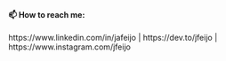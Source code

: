 
<div>
<h4> 📫 How to reach me:</h4>
<p> https://www.linkedin.com/in/jafeijo | https://dev.to/jfeijo | https://www.instagram.com/jfeijo </p>
</div>
<!---
jfeijo/jfeijo is a ✨ special ✨ repository because its `README.md` (this file) appears on your GitHub profile.
You can click the Preview link to take a look at your changes.
--->
